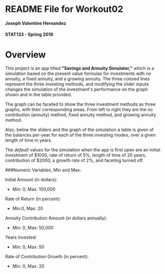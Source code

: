 # README File for Workout02

#### Joseph Valentine Hernandez
#### STAT133 - Spring 2019

# Overview

This project is an app titled **"Savings and Annuity Simulator,"** which is a simulation based on the present value formulas for investments with no annuity, a fixed annuity, and a growing annuity. The three colored lines represent the three investing methods, and modifying the slider inputs changes the simulation of the investment's performance on the graph shown and in the table provided. 

The graph can be faceted to show the three investment methods as three graphs, with their corresponding areas. From left to right they are the no contribution (annuity) method, fixed annuity method, and growing annuity method. 

Also, below the sliders and the graph of the simulation a table is given of the balances per-year for each of the three investing modes, over a given length of time in years. 

The *default* values for the simulation when the app is first open are an initial investment of $1000, rate of return of 5%, length of time of 20 years, contribution of \$2000, a growth rate of 2%, and faceting turned off. 

###Numeric Variables, Min and Max:

Initial Amount (in dollars):

- Min: 0, Max: 100,000

Rate of Return (in percent):

- Min:0, Max: 20 

Annuity Contribution Amount (in dollars annually):

- Min: 0, Max: 50,000

Years Invested:

- Min: 0, Max: 50

Rate of Contribution Growth (in percent):

- Min: 0, Max: 20
